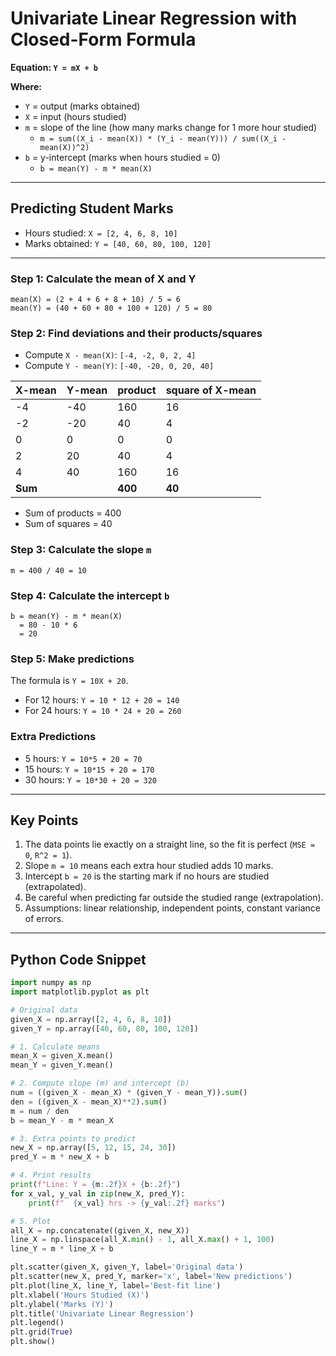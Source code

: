 # Univariate Linear Regression with Closed-Form Formula

**Equation: `Y = mX + b`**

**Where:**
- `Y` = output (marks obtained)
- `X` = input (hours studied)
- `m` = slope of the line (how many marks change for 1 more hour studied)
  - `m = sum((X_i - mean(X)) * (Y_i - mean(Y))) / sum((X_i - mean(X))^2)`
- `b` = y-intercept (marks when hours studied = 0)
  - `b = mean(Y) - m * mean(X)`

---

## Predicting Student Marks

- Hours studied: `X = [2, 4, 6, 8, 10]`
- Marks obtained: `Y = [40, 60, 80, 100, 120]`

---

### Step 1: Calculate the mean of X and Y

```
mean(X) = (2 + 4 + 6 + 8 + 10) / 5 = 6
mean(Y) = (40 + 60 + 80 + 100 + 120) / 5 = 80
```

### Step 2: Find deviations and their products/squares

- Compute `X - mean(X)`: `[-4, -2, 0, 2, 4]`
- Compute `Y - mean(Y)`: `[-40, -20, 0, 20, 40]`

| X-mean | Y-mean | product | square of X-mean |
|--------|--------|---------|------------------|
| -4     | -40    | 160     | 16               |
| -2     | -20    | 40      | 4                |
| 0      | 0      | 0       | 0                |
| 2      | 20     | 40      | 4                |
| 4      | 40     | 160     | 16               |
| **Sum**|        | **400** | **40**           |

- Sum of products = 400
- Sum of squares = 40

### Step 3: Calculate the slope `m`
```
m = 400 / 40 = 10
```

### Step 4: Calculate the intercept `b`
```
b = mean(Y) - m * mean(X)
  = 80 - 10 * 6
  = 20
```

### Step 5: Make predictions

The formula is `Y = 10X + 20`.

- For 12 hours: `Y = 10 * 12 + 20 = 140`
- For 24 hours: `Y = 10 * 24 + 20 = 260`

### Extra Predictions
- 5 hours: `Y = 10*5 + 20 = 70`
- 15 hours: `Y = 10*15 + 20 = 170`
- 30 hours: `Y = 10*30 + 20 = 320`

---

## Key Points

1. The data points lie exactly on a straight line, so the fit is perfect (`MSE = 0`, `R^2 = 1`).
2. Slope `m = 10` means each extra hour studied adds 10 marks.
3. Intercept `b = 20` is the starting mark if no hours are studied (extrapolated).
4. Be careful when predicting far outside the studied range (extrapolation).
5. Assumptions: linear relationship, independent points, constant variance of errors.

---

## Python Code Snippet

```python
import numpy as np
import matplotlib.pyplot as plt

# Original data
given_X = np.array([2, 4, 6, 8, 10])
given_Y = np.array([40, 60, 80, 100, 120])

# 1. Calculate means
mean_X = given_X.mean()
mean_Y = given_Y.mean()

# 2. Compute slope (m) and intercept (b)
num = ((given_X - mean_X) * (given_Y - mean_Y)).sum()
den = ((given_X - mean_X)**2).sum()
m = num / den
b = mean_Y - m * mean_X

# 3. Extra points to predict
new_X = np.array([5, 12, 15, 24, 30])
pred_Y = m * new_X + b

# 4. Print results
print(f"Line: Y = {m:.2f}X + {b:.2f}")
for x_val, y_val in zip(new_X, pred_Y):
    print(f"  {x_val} hrs -> {y_val:.2f} marks")

# 5. Plot
all_X = np.concatenate((given_X, new_X))
line_X = np.linspace(all_X.min() - 1, all_X.max() + 1, 100)
line_Y = m * line_X + b

plt.scatter(given_X, given_Y, label='Original data')
plt.scatter(new_X, pred_Y, marker='x', label='New predictions')
plt.plot(line_X, line_Y, label='Best-fit line')
plt.xlabel('Hours Studied (X)')
plt.ylabel('Marks (Y)')
plt.title('Univariate Linear Regression')
plt.legend()
plt.grid(True)
plt.show()
```



